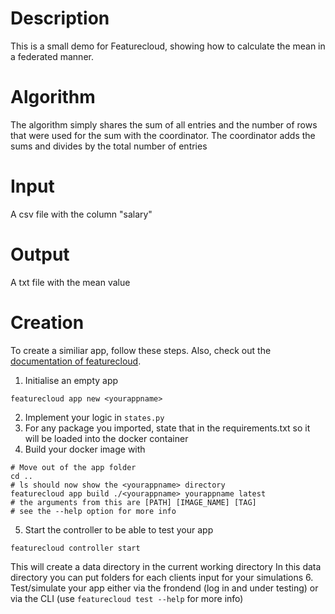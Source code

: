 # Description
This is a small demo for Featurecloud, showing how to calculate the mean in a federated manner.

# Algorithm
The algorithm simply shares the sum of all entries and the number of rows that were used for the sum with the coordinator. The coordinator adds the sums and divides by the total number of entries

# Input
A csv file with the column "salary"

# Output
A txt file with the mean value

# Creation
To create a similiar app, follow these steps.
Also, check out the [documentation of featurecloud](https://featurecloud.ai/assets/developer_documentation/index.html).

1. Initialise an empty app
```
featurecloud app new <yourappname>
```
2. Implement your logic in `states.py`
3. For any package you imported, state that in the requirements.txt so it will be loaded into the docker container
4. Build your docker image with
```
# Move out of the app folder
cd ..
# ls should now show the <yourappname> directory
featurecloud app build ./<yourappname> yourappname latest
# the arguments from this are [PATH] [IMAGE_NAME] [TAG]
# see the --help option for more info
```
5. Start the controller to be able to test your app
```
featurecloud controller start
```
This will create a data directory in the current working directory
In this data directory you can put folders for each clients input
for your simulations
6. Test/simulate your app either via the frondend (log in and under testing) or via the CLI (use `featurecloud test --help` for more info)

